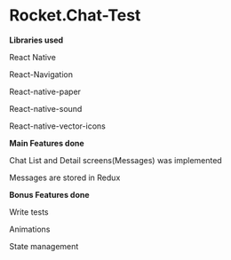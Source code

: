 # Rocket.Chat-Test

<b>Libraries used</b>

React Native

React-Navigation

React-native-paper

React-native-sound

React-native-vector-icons

<b>Main Features done</b>

Chat List and Detail screens(Messages) was implemented

Messages are stored in Redux

<b>Bonus Features done</b>

Write tests

Animations

State management
